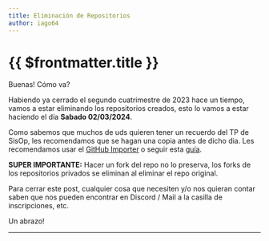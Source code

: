 ```yaml
---
title: Eliminación de Repositorios
author: iago64
---
```


<PostBreadcrumb />

# {{ $frontmatter.title }}

Buenas! Cómo va?

Habiendo ya cerrado el segundo cuatrimestre de 2023 hace un tiempo, vamos a
estar eliminando los repositorios creados, esto lo vamos a estar haciendo el día
**Sabado 02/03/2024**.

Como sabemos que muchos de uds quieren tener un recuerdo del TP de SisOp, les
recomendamos que se hagan una copia antes de dicho dia. Les recomendamos usar el
[GitHub Importer](https://github.com/new/import) o seguir esta
[guía](https://github.com/mgarciaisaia/github-translations/blob/spanish/help/articles/duplicating-a-repository.md).

**SUPER IMPORTANTE:** Hacer un fork del repo no lo preserva, los forks de los
repositorios privados se eliminan al eliminar el repo original.

Para cerrar este post, cualquier cosa que necesiten y/o nos quieran contar saben
que nos pueden encontrar en Discord / Mail a la casilla de inscripciones, etc.

Un abrazo!

---
